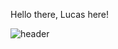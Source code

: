 Hello there, Lucas here!

![header](https://capsule-render.vercel.app/api?type=transparent&color=auto&height=300&section=header&text=Hello%20there%20,%20Lucas%20here&fontSize=60)
